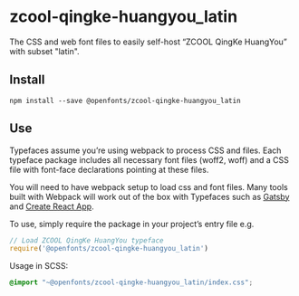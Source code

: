 
# zcool-qingke-huangyou_latin

The CSS and web font files to easily self-host “ZCOOL QingKe HuangYou” with subset "latin".

## Install

`npm install --save @openfonts/zcool-qingke-huangyou_latin`

## Use

Typefaces assume you’re using webpack to process CSS and files. Each typeface
package includes all necessary font files (woff2, woff) and a CSS file with
font-face declarations pointing at these files.

You will need to have webpack setup to load css and font files. Many tools built
with Webpack will work out of the box with Typefaces such as [Gatsby](https://github.com/gatsbyjs/gatsby)
and [Create React App](https://github.com/facebookincubator/create-react-app).

To use, simply require the package in your project’s entry file e.g.

```javascript
// Load ZCOOL QingKe HuangYou typeface
require('@openfonts/zcool-qingke-huangyou_latin')
```

Usage in SCSS:
```scss
@import "~@openfonts/zcool-qingke-huangyou_latin/index.css";
```
